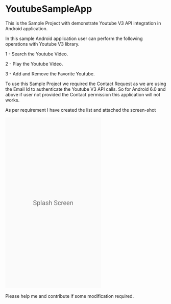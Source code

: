 # YoutubeSampleApp     
	
This is the Sample Project with demonstrate Youtube V3 API integration in Android application. 

In this sample Android application user can perform the following operations with Youtube V3 library.

1 - Search the Youtube Video.

2 - Play the Youtube Video.

3 - Add and Remove the Favorite Youtube.

To use this Sample Project we required the Contact Request as we are using the Email Id to authenticate the Youtube V3 API calls. So for Android 6.0 and above if user not provided the Contact permission this application will not works.


As per requirement I have created the list and attached the screen-shot 

<img src="https://github.com/kk-amit/YoutubeSampleApp/blob/master/Sample.gif" width="300">


Please help me and contribute if some modification required.
